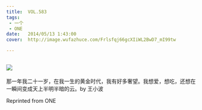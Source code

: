 ```yaml
---
title:	VOL.583
tags:
 - 一个
 - ONE
date:	2014/05/13 1:43:00
cover:	http://image.wufazhuce.com/Frlsfqj66gcXIiWL2BwD7_mI99tw

---
```

![](http://image.wufazhuce.com/Frlsfqj66gcXIiWL2BwD7_mI99tw)
---

那一年我二十一岁，在我一生的黄金时代，我有好多奢望。我想爱，想吃，还想在一瞬间变成天上半明半暗的云。by 王小波
 
Reprinted from ONE
